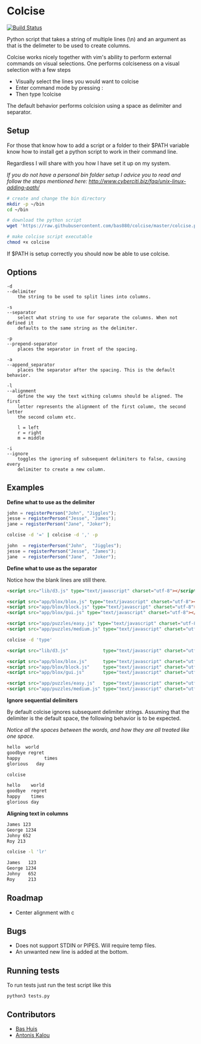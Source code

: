 # Colcise

[![Build Status](https://travis-ci.org/bas080/colcise.svg?branch=master)](https://travis-ci.org/bas080/colcise)

Python script that takes a string of multiple lines (\n) and an argument as that
is the delimeter to be used to create columns.

Colcise works nicely together with vim's ability to perform external commands on
visual selections. One performs colciseness on a visual selection with a few
steps

- Visually select the lines you would want to colcise
- Enter command mode by pressing :
- Then type !colcise

The default behavior performs colcision using a space as delimiter and
separator.

## Setup

For those that know how to add a script or a folder to their $PATH variable know
how to install get a python script to work in their command line.

Regardless I will share with you how I have set it up on my system.

*If you do not have a personal bin folder setup I advice you to read and follow
the steps mentioned here: http://www.cyberciti.biz/faq/unix-linux-adding-path/*

```bash
# create and change the bin directory
mkdir -p ~/bin
cd ~/bin

# download the python script
wget 'https://raw.githubusercontent.com/bas080/colcise/master/colcise.py' --output-file="colcise"

# make colcise script executable
chmod +x colcise
```

If $PATH is setup correctly you should now be able to use colcise.

## Options

    -d
    --delimiter
        the string to be used to split lines into columns.

    -s
    --separator
        select what string to use for separate the columns. When not defined it
        defaults to the same string as the delimiter.

    -p
    --prepend-separator
        places the separator in front of the spacing.

    -a
    --append_separator
        places the separator after the spacing. This is the default behavior.

    -l
    --alignment
        define the way the text withing columns should be aligned. The first
        letter represents the alignment of the first column, the second letter
        the second column etc.

        l = left
        r = right
        m = middle

    -i
    --ignore
        toggles the ignoring of subsequent delimiters to false, causing every
        delimiter to create a new column.

## Examples

**Define what to use as the delimiter**

```javascript
john = registerPerson("John", "Jiggles");
jesse = registerPerson("Jesse", "James");
jane = registerPerson("Jane", "Joker");
```
```bash
colcise -d '=' | colcise -d ',' -p
```
```javascript
john  = registerPerson("John",  "Jiggles");
jesse = registerPerson("Jesse", "James");
jane  = registerPerson("Jane",  "Joker");

```

**Define what to use as the separator**

Notice how the blank lines are still there.

```html
<script src="lib/d3.js" type="text/javascript" charset="utf-8"></script>

<script src="app/blox/blox.js" type="text/javascript" charset="utf-8"></script>
<script src="app/blox/block.js" type="text/javascript" charset="utf-8"></script>
<script src="app/blox/gui.js" type="text/javascript" charset="utf-8"></script>

<script src="app/puzzles/easy.js" type="text/javascript" charset="utf-8"></script>
<script src="app/puzzles/medium.js" type="text/javascript" charset="utf-8"></script>
```
```bash
colcise -d 'type'
```
```html
<script src="lib/d3.js"             type="text/javascript" charset="utf-8"></script>

<script src="app/blox/blox.js"      type="text/javascript" charset="utf-8"></script>
<script src="app/blox/block.js"     type="text/javascript" charset="utf-8"></script>
<script src="app/blox/gui.js"       type="text/javascript" charset="utf-8"></script>

<script src="app/puzzles/easy.js"   type="text/javascript" charset="utf-8"></script>
<script src="app/puzzles/medium.js" type="text/javascript" charset="utf-8"></script>
```

**Ignore sequential delimiters**

By default colcise ignores subsequent delimiter strings. Assuming that the
delimiter is the default space, the following behavior is to be expected.

*Notice all the spaces between the words, and how they are all treated like one space.*

```txt
hello  world
goodbye regret
happy         times
glorious   day
```
```bash
colcise
```
```txt
hello    world
goodbye  regret
happy    times
glorious day
```

**Aligning text in columns**

```txt
James 123
George 1234
Johny 652
Roy 213
```
```bash
colcise -l 'lr'
```
```txt
James   123
George 1234
Johny   652
Roy     213
```

## Roadmap

- Center alignment with c

## Bugs

- Does not support STDIN or PIPES. Will require temp files.
- An unwanted new line is added at the bottom.

## Running tests

To run tests just run the test script like this

    python3 tests.py

## Contributors

- [Bas Huis](https://github.com/bas080)
- [Antonis Kalou](https://github.com/kalouantonis)
